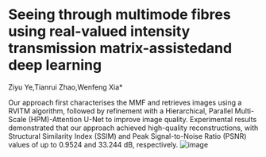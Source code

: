 # Seeing through multimode fibres using real-valued intensity transmission matrix-assistedand deep learning
Ziyu Ye,Tianrui Zhao,Wenfeng Xia*

Our approach first characterises the MMF and retrieves images using a RVITM algorithm, followed by refinement with a Hierarchical, Parallel Multi-Scale (HPM)-Attention U-Net to improve image quality. Experimental results demonstrated that our approach achieved high-quality reconstructions, with Structural Similarity Index (SSIM) and Peak Signal-to-Noise Ratio (PSNR) values of up to 0.9524 and 33.244 dB, respectively. ![image](https://github.com/user-attachments/assets/b6bc4eb2-79aa-41d2-9fb4-8abd04d4b43d)
